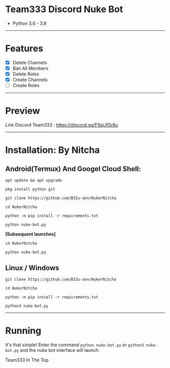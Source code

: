 # Team333 Discord Nuke Bot 
* Python 3.6 - 3.8
***
# Features
 - [x] Delete Channels
 - [x] Ban All Members
 - [x] Delete Roles
 - [x] Create Channels
 - [ ] Create Roles

***
# Preview
Link Discord Team333 : https://discord.gg/F9ajJfSr8u

***
# Installation: By Nitcha
## Android(Termux) And Googel Cloud Shell:
```console
apt update && apt upgrade

pkg install python git

git clone https://github.com/B32u-ann/NukerNitcha

cd NukerNitcha

python -m pip install -r requirements.txt

python nuke-bot.py
```
**[Subsequent launches]**
```console
cd NukerNitcha

python nuke-bot.py
```
## Linux / Windows
```console
git clone https://github.com/B32u-ann/NukerNitcha

cd NukerNitcha

python -m pip install -r requirements.txt

python3 nuke-bot.py
```

***
# Running
It's that simple! Enter the command `python nuke-bot.py` or `python3 nuke-bot.py` and the nuke bot interface will launch.

Team333 In The Top
